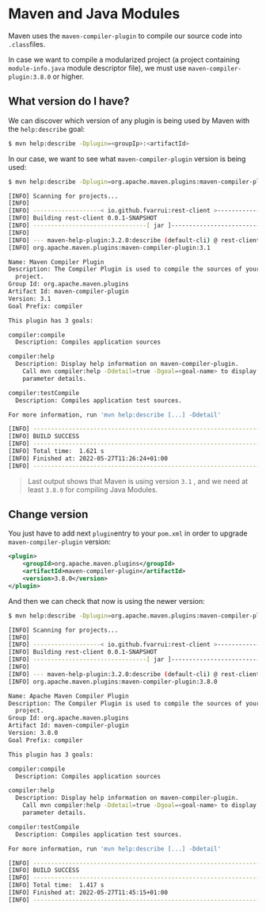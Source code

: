 # Maven and Java Modules

Maven uses the `maven-compiler-plugin` to compile our source code into `.class`files.

In case we want to compile a modularized project (a project containing `module-info.java` module descriptor file), we must use `maven-compiler-plugin:3.8.0` or higher.

## What version do I have?

We can discover which version of any plugin is being used by Maven with the `help:describe` goal:

```bash
$ mvn help:describe -Dplugin=<groupIp>:<artifactId>
```

In our case, we want to see what `maven-compiler-plugin` version is being used:

```bash
$ mvn help:describe -Dplugin=org.apache.maven.plugins:maven-compiler-plugin

[INFO] Scanning for projects...
[INFO]
[INFO] -------------------< io.github.fvarrui:rest-client >--------------------
[INFO] Building rest-client 0.0.1-SNAPSHOT
[INFO] --------------------------------[ jar ]---------------------------------
[INFO]
[INFO] --- maven-help-plugin:3.2.0:describe (default-cli) @ rest-client ---
[INFO] org.apache.maven.plugins:maven-compiler-plugin:3.1

Name: Maven Compiler Plugin
Description: The Compiler Plugin is used to compile the sources of your
  project.
Group Id: org.apache.maven.plugins
Artifact Id: maven-compiler-plugin
Version: 3.1
Goal Prefix: compiler

This plugin has 3 goals:

compiler:compile
  Description: Compiles application sources

compiler:help
  Description: Display help information on maven-compiler-plugin.
    Call mvn compiler:help -Ddetail=true -Dgoal=<goal-name> to display
    parameter details.

compiler:testCompile
  Description: Compiles application test sources.

For more information, run 'mvn help:describe [...] -Ddetail'

[INFO] ------------------------------------------------------------------------
[INFO] BUILD SUCCESS
[INFO] ------------------------------------------------------------------------
[INFO] Total time:  1.621 s
[INFO] Finished at: 2022-05-27T11:26:24+01:00
[INFO] ------------------------------------------------------------------------
```

> Last output shows that Maven is using version `3.1` , and we need at least `3.8.0` for compiling Java Modules.

## Change version

You just have to add next `plugin`entry to your `pom.xml` in order to upgrade `maven-compiler-plugin` version:

```xml
<plugin>
    <groupId>org.apache.maven.plugins</groupId>
    <artifactId>maven-compiler-plugin</artifactId>
    <version>3.8.0</version>
</plugin>
```

And then we can check that now is using the newer version:

```bash
$ mvn help:describe -Dplugin=org.apache.maven.plugins:maven-compiler-plugin

[INFO] Scanning for projects...
[INFO]
[INFO] -------------------< io.github.fvarrui:rest-client >--------------------
[INFO] Building rest-client 0.0.1-SNAPSHOT
[INFO] --------------------------------[ jar ]---------------------------------
[INFO]
[INFO] --- maven-help-plugin:3.2.0:describe (default-cli) @ rest-client ---
[INFO] org.apache.maven.plugins:maven-compiler-plugin:3.8.0

Name: Apache Maven Compiler Plugin
Description: The Compiler Plugin is used to compile the sources of your
  project.
Group Id: org.apache.maven.plugins
Artifact Id: maven-compiler-plugin
Version: 3.8.0
Goal Prefix: compiler

This plugin has 3 goals:

compiler:compile
  Description: Compiles application sources

compiler:help
  Description: Display help information on maven-compiler-plugin.
    Call mvn compiler:help -Ddetail=true -Dgoal=<goal-name> to display
    parameter details.

compiler:testCompile
  Description: Compiles application test sources.

For more information, run 'mvn help:describe [...] -Ddetail'

[INFO] ------------------------------------------------------------------------
[INFO] BUILD SUCCESS
[INFO] ------------------------------------------------------------------------
[INFO] Total time:  1.417 s
[INFO] Finished at: 2022-05-27T11:45:15+01:00
[INFO] ------------------------------------------------------------------------
```
